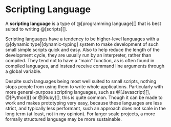 # Scripting Language

A __scripting language__ is a type of @[programming language][] that is best suited
to writing @[scripts][].

Scripting languages have a tendency to be higher-level languages with a
@[dynamic type][dynamic-typing] system to make development of such small
simple scripts quick and easy. Also to help reduce the length of the development
cycle, they are usually run by an interpreter, rather than compiled. They tend
not to have a "main" function, as is often found in compiled languages,
and instead receive command line arguments through a global variable.

Despite such languages being most well suited to small scripts, nothing stops people
from using them to write whole applications. Particularly with more general-purpose
scripting languages, such as @[Javascript][], @[Python][] or @[Ruby][], this is quite
common. Though it can be made to work and makes prototyping very easy, because these
languages are less strict, and typically less performant, such an approach does not
scale in the long term (at least, not in my opinion). For larger scale projects, a
more formally structured language may be more sustainable.
